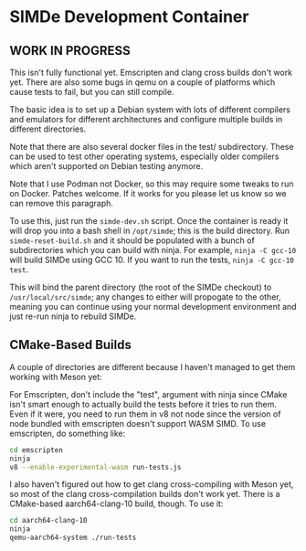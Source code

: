 # SIMDe Development Container

## WORK IN PROGRESS

This isn't fully functional yet.  Emscripten and clang cross builds
don't work yet.  There are also some bugs in qemu on a couple of
platforms which cause tests to fail, but you can still compile.

The basic idea is to set up a Debian system with lots of different
compilers and emulators for different architectures and configure
multiple builds in different directories.

Note that there are also several docker files in the test/
subdirectory.  These can be used to test other operating systems,
especially older compilers which aren't supported on Debian testing
anymore.

Note that I use Podman not Docker, so this may require some tweaks to
run on Docker.  Patches welcome.  If it works for you please let us
know so we can remove this paragraph.

To use this, just run the `simde-dev.sh` script.  Once the container is
ready it will drop you into a bash shell in `/opt/simde`; this is the
build directory.  Run `simde-reset-build.sh` and it should be populated
with a bunch of subdirectories which you can build with ninja.  For
example, `ninja -C gcc-10` will build SIMDe using GCC 10.  If you want
to run the tests, `ninja -C gcc-10 test`.

This will bind the parent directory (the root of the SIMDe checkout)
to `/usr/local/src/simde`; any changes to either will propogate to the
other, meaning you can continue using your normal development
environment and just re-run ninja to rebuild SIMDe.

## CMake-Based Builds

A couple of directories are different because I haven't managed to get
them working with Meson yet:

For Emscripten, don't include the "test", argument with ninja since
CMake isn't smart enough to actually build the tests before it tries to
run them.  Even if it were, you need to run them in v8 not node since
the version of node bundled with emscripten doesn't support WASM SIMD.
To use emscripten, do something like:

```bash
cd emscripten
ninja
v8 --enable-experimental-wasm run-tests.js
```

I also haven't figured out how to get clang cross-compiling with Meson
yet, so most of the clang cross-compilation builds don't work yet.
There is a CMake-based aarch64-clang-10 build, though.  To use it:

```bash
cd aarch64-clang-10
ninja
qemu-aarch64-system ./run-tests
```
